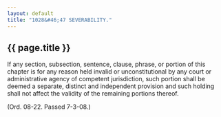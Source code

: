 ```yaml
---
layout: default 
title: "1028&#46;47 SEVERABILITY."
---
```


{{ page.title }}
----------------

If any section, subsection, sentence, clause, phrase, or portion of this
chapter is for any reason held invalid or unconstitutional by any court
or administrative agency of competent jurisdiction, such portion shall
be deemed a separate, distinct and independent provision and such
holding shall not affect the validity of the remaining portions thereof.

(Ord. 08-22. Passed 7-3-08.)
